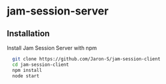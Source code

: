 # jam-session-server

## Installation

Install Jam Session Server with npm

```bash
  git clone https://github.com/Jaron-S/jam-session-client 
  cd jam-session-client
  npm install
  node start
```
    
